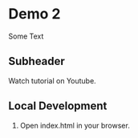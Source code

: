 # Demo 2

Some Text

## Subheader

Watch tutorial on Youtube.

## Local Development

1. Open index.html in your browser.
